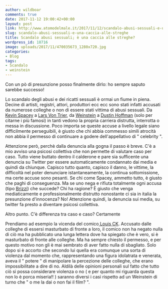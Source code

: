 ```yaml
---
author: wildboar
comments: true
date: 2017-11-12 19:00:42+00:00
layout: post
link: http://www.atomodelmale.it/2017/11/12/scandalo-abusi-sessuali-e-una-caccia-alle-streghe/
slug: scandalo-abusi-sessuali-e-una-caccia-alle-streghe
title: Scandalo abusi sessuali; è una caccia alle streghe?
wordpress_id: 18716
image: uploads/2017/11/470035673_1280x720.jpg
categories:
- Blog
tags:
- Scandalo
- weinstein
---
```


Con un pò di presunzione posso finalmente dirlo: ho sempre saputo sarebbe successo!

Lo scandalo degli abusi e dei ricatti sessuali è ormai un fiume in piena. Decine di artisti, registri, attori, produttori ecc ecc sono stati infatti accusati da numerose colleghe o non di essere stati vittima di abusi sessuali.
Da[ Kevin Spacey](https://www.usatoday.com/story/life/2017/11/07/kevin-spacey-scandal-complete-list-13-accusers/835739001/) a [Lars Von Trier](https://sputniknews.com/viral/201710171058323572-von-trier-bjork-sexual-harassment-allegations/), da [Weinstein](/2017/10/15/il-caso-weinstein-la-fine-di-unera/) a [Dustin Hoffman](https://www.vanityfair.it/people/mondo/2017/11/01/dustin-hoffman-accusato-molestie-stagista-anni-foto-racconto-gossip) (solo per citarne i più famosi) in tanti vedono la propria carriera distrutta, interrotta o messa in discussione. Poco importa se queste accuse a livello legale siano difficilmente perseguibili, è giusto che chi abbia commesso simili atrocità non abbia il permesso di continuare a godere dell'appellativo di " celebrity ".

Attenzione però, perchè dalla denuncia alla gogna il passo è breve. C'è a mio avviso una psicosi collettiva che non permette di valutare caso per caso. Tutto viene buttato dentro il calderone e pare sia sufficente una denuncia su Twitter per essere automaticamente condannato dai media e quindi da chiunque.
Capisco tutto quanto, capisco il danno, le vittime, la difficoltà nel poter denunciare istantaneamente, la continua sottomissione, ma certe accuse sono pesanti.
Se chi come Spacey, ammetto tutto, è giusto che paghi di conseguenza. Ma se uno nega e rifiuta totalmente ogni accusa (tipo [Brizzi](http://www.repubblica.it/spettacoli/2017/11/11/news/molestie_sessuali_fausto_brizzi_mi_tutelero_intanto_sospendo_lavoro_-180821145/)) che succede? Chi ha ragione? È giusto che venga mediaticamente e professionalmente distrutto nonostante ci sia in italia la presunzione d'innocenza? No!
Attenzione quindi, la denuncia sui media, su twitter fa presto a diventare psicosi collettiva.

Altro punto. C'è differenza tra caso e caso? Certamente

Prendiamo ad esempio la vicenda del comico[ Louis CK](https://www.nbcnews.com/storyline/harvey-weinstein-scandal/louis-c-k-film-i-love-you-daddy-shelved-after-n819651).
Accusato dalle colleghe di essersi masturbato di fronte a loro, il comico non ha negato nulla di ciò ma ha pubblicato una lunga lettera dove ha spiegato che è vero, si è masturbato di fronte alle colleghe. Ma ha sempre chiesto il permesso, e per questo motivo non gli è mai sembrato di aver fatto nulla di sbagliato. Solo dopo si è accorto che secondo lui quella era comunque una sorta di violenza dal momento che, rappresentando una figura idolatrata e venerata, aveva il " potere " di manipolare la percezione delle colleghe, che erano impossibilitate a dire di no.
Aldilà delle opinioni personali sul fatto che tutto ciò si possa considerare violenza o no ( e per quanto mi riguarda questa non lo è porca miseria!! ) saranno diversi i casi rispetto ad un Weinstein di turno che " o me la dai o non fai il film? ".

